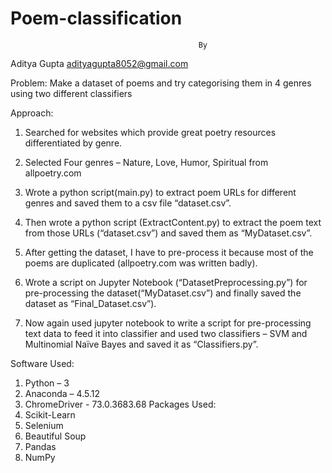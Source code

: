 # Poem-classification

                                              By
 Aditya Gupta
                            adityagupta8052@gmail.com

			

Problem:
	Make a dataset of poems and try categorising them in 4 genres using two different classifiers

Approach:
1.	Searched for websites which provide great poetry resources differentiated by genre.

2.	Selected Four genres – Nature, Love, Humor, Spiritual from allpoetry.com

3.	Wrote a python script(main.py) to extract poem URLs for different genres and saved them to a csv file “dataset.csv”.


4.	Then wrote a python script (ExtractContent.py) to extract the poem text from those URLs (“dataset.csv”) and saved them as “MyDataset.csv”.

5.	After getting the dataset, I have to pre-process it because most of the poems are duplicated (allpoetry.com was written badly).


6.	Wrote a script on Jupyter Notebook (“DatasetPreprocessing.py”) for pre-processing the dataset(“MyDataset.csv”) and finally saved the dataset as 
“Final_Dataset.csv”).

7.	Now again used jupyter notebook to write a script for pre-processing text data to feed it into classifier and used two classifiers – SVM and Multinomial Naïve Bayes and saved it as “Classifiers.py”.

Software Used:
1.	Python – 3
2.	Anaconda – 4.5.12
3.	ChromeDriver -  73.0.3683.68
Packages Used:
1.	Scikit-Learn
2.	Selenium
3.	Beautiful Soup
4.	Pandas
5.	NumPy
	
